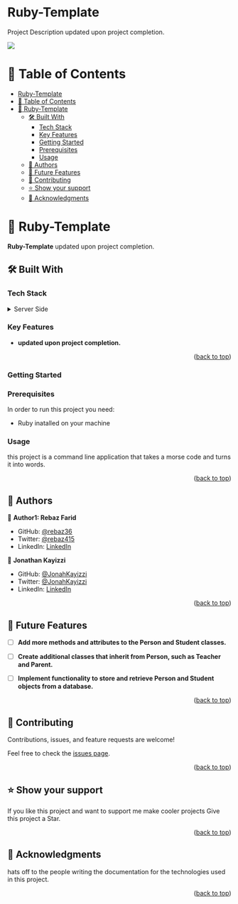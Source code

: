 # Ruby-Template

<!-- describe the purpose of this project -->

Project Description updated upon project completion.


![](https://img.shields.io/badge/Microverse-blueviolet)
<a name="readme-top"></a>

<!-- Table of Contents -->
# 📗 Table of Contents

- [Ruby-Template](#ruby-template)
- [📗 Table of Contents](#-table-of-contents)
- [📖 Ruby-Template ](#-ruby-template-)
  - [🛠 Built With ](#-built-with-)
    - [Tech Stack ](#tech-stack-)
    - [Key Features ](#key-features-)
    - [Getting Started ](#getting-started-)
    - [Prerequisites](#prerequisites)
    - [Usage](#usage)
  - [👥 Authors ](#-authors-)
  - [🔭 Future Features ](#-future-features-)
  - [🤝 Contributing ](#-contributing-)
  - [⭐️ Show your support ](#️-show-your-support-)
  - [🙏 Acknowledgments ](#-acknowledgments-)
<!-- - [📝 License](#license) -->

<!-- PROJECT DESCRIPTION -->

# 📖 Ruby-Template <a name="about-project"></a>

**Ruby-Template** updated upon project completion.

## 🛠 Built With <a name="built-with"></a>

### Tech Stack <a name="tech-stack"></a>

<details>
  <summary>Server Side</summary>
  <ul>
    <li><a href="https://www.ruby-lang.org/en/">RUBY</a></li>
  </ul>
</details>

<!-- Features -->

### Key Features <a name="key-features"></a>

- **updated upon project completion.**


<p align="right">(<a href="#readme-top">back to top</a>)</p>

<!-- LIVE DEMO

## 🚀 Live Demo <a name="live-demo"></a>

- [updated upon project completion.]()

<p align="right">(<a href="#readme-top">back to top</a>)</p> -->

<!-- GETTING STARTED -->
### Getting Started <a name="getting-started"></a>

### Prerequisites

In order to run this project you need:

- Ruby inatalled on your machine

<!-- ### Setup

Clone this repository to your desired folder:


Example commands:

```
  cd ENUMERABLE
  git clone https://github.com/rebaz36/Morse-Code_Ruby.git
``` -->

### Usage

this project is a command line application that takes a morse code and turns it into words.

<!-- ### Run

Example commands:

```
  ruby Myenumerable.rb
``` -->


<p align="right">(<a href="#readme-top">back to top</a>)</p>

<!-- AUTHORS -->

## 👥 Authors <a name="authors"></a>

👤 **Author1: Rebaz Farid**

- GitHub: [@rebaz36](https://github.com/rebaz36)
- Twitter: [@rebaz415](https://twitter.com/rebaz415)
- LinkedIn: [LinkedIn](https://www.linkedin.com/in/rebazf/)

👤 **Jonathan Kayizzi**

- GitHub: [@JonahKayizzi](https://github.com/JonahKayizzi)
- Twitter: [@JonahKayizzi](https://twitter.com/JonahKayizzi)
- LinkedIn: [LinkedIn](https://www.linkedin.com/in/jonathan-kayizzi/)

<p align="right">(<a href="#readme-top">back to top</a>)</p>

<!-- FUTURE FEATURES -->

## 🔭 Future Features <a name="future-features"></a>

- [ ] **Add more methods and attributes to the Person and Student classes.**
- [ ] **Create additional classes that inherit from Person, such as Teacher and Parent.**
- [ ] **Implement functionality to store and retrieve Person and Student objects from a database.**


<p align="right">(<a href="#readme-top">back to top</a>)</p>

<!-- CONTRIBUTING -->

## 🤝 Contributing <a name="contributing"></a>

Contributions, issues, and feature requests are welcome!

Feel free to check the [issues page](../../issues/).

<p align="right">(<a href="#readme-top">back to top</a>)</p>

<!-- SUPPORT -->

## ⭐️ Show your support <a name="support"></a>

If you like this project and want to support me make cooler projects Give this project a Star.

<p align="right">(<a href="#readme-top">back to top</a>)</p>

<!-- ACKNOWLEDGEMENTS -->

## 🙏 Acknowledgments <a name="acknowledgements"></a>

hats off to the people writing the documentation for the technologies used in this project.

<p align="right">(<a href="#readme-top">back to top</a>)</p>
